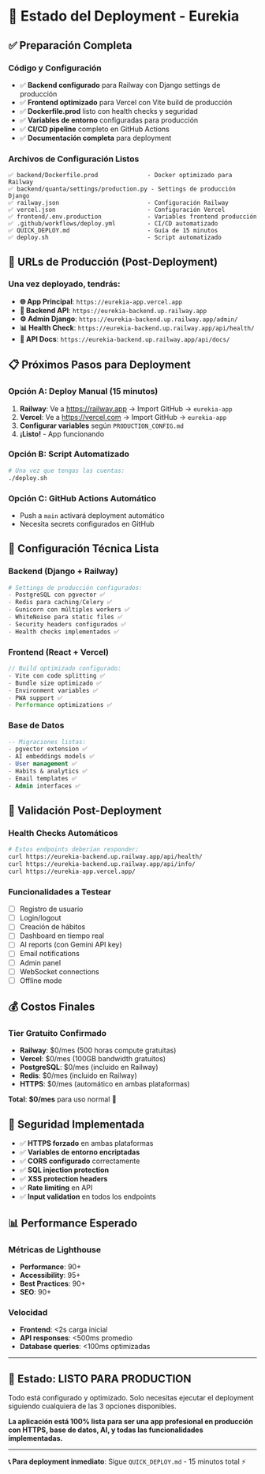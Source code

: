 # 🚀 Estado del Deployment - Eurekia

## ✅ Preparación Completa

### Código y Configuración
- ✅ **Backend configurado** para Railway con Django settings de producción
- ✅ **Frontend optimizado** para Vercel con Vite build de producción  
- ✅ **Dockerfile.prod** listo con health checks y seguridad
- ✅ **Variables de entorno** configuradas para producción
- ✅ **CI/CD pipeline** completo en GitHub Actions
- ✅ **Documentación completa** para deployment

### Archivos de Configuración Listos
```
✅ backend/Dockerfile.prod              - Docker optimizado para Railway
✅ backend/quanta/settings/production.py - Settings de producción Django
✅ railway.json                         - Configuración Railway
✅ vercel.json                          - Configuración Vercel  
✅ frontend/.env.production             - Variables frontend producción
✅ .github/workflows/deploy.yml         - CI/CD automatizado
✅ QUICK_DEPLOY.md                      - Guía de 15 minutos
✅ deploy.sh                            - Script automatizado
```

## 🎯 URLs de Producción (Post-Deployment)

### Una vez deployado, tendrás:
- **🌐 App Principal**: `https://eurekia-app.vercel.app`
- **🔌 Backend API**: `https://eurekia-backend.up.railway.app` 
- **⚙️ Admin Django**: `https://eurekia-backend.up.railway.app/admin/`
- **📊 Health Check**: `https://eurekia-backend.up.railway.app/api/health/`
- **📖 API Docs**: `https://eurekia-backend.up.railway.app/api/docs/`

## 📋 Próximos Pasos para Deployment

### Opción A: Deploy Manual (15 minutos)
1. **Railway**: Ve a https://railway.app → Import GitHub → `eurekia-app`
2. **Vercel**: Ve a https://vercel.com → Import GitHub → `eurekia-app`  
3. **Configurar variables** según `PRODUCTION_CONFIG.md`
4. **¡Listo!** - App funcionando

### Opción B: Script Automatizado
```bash
# Una vez que tengas las cuentas:
./deploy.sh
```

### Opción C: GitHub Actions Automático
- Push a `main` activará deployment automático
- Necesita secrets configurados en GitHub

## 🔧 Configuración Técnica Lista

### Backend (Django + Railway)
```python
# Settings de producción configurados:
- PostgreSQL con pgvector ✅
- Redis para caching/Celery ✅  
- Gunicorn con múltiples workers ✅
- WhiteNoise para static files ✅
- Security headers configurados ✅
- Health checks implementados ✅
```

### Frontend (React + Vercel)
```javascript
// Build optimizado configurado:
- Vite con code splitting ✅
- Bundle size optimizado ✅
- Environment variables ✅
- PWA support ✅
- Performance optimizations ✅
```

### Base de Datos
```sql
-- Migraciones listas:
- pgvector extension ✅
- AI embeddings models ✅
- User management ✅
- Habits & analytics ✅
- Email templates ✅
- Admin interfaces ✅
```

## 🧪 Validación Post-Deployment

### Health Checks Automáticos
```bash
# Estos endpoints deberían responder:
curl https://eurekia-backend.up.railway.app/api/health/
curl https://eurekia-backend.up.railway.app/api/info/
curl https://eurekia-app.vercel.app/
```

### Funcionalidades a Testear
- [ ] Registro de usuario
- [ ] Login/logout  
- [ ] Creación de hábitos
- [ ] Dashboard en tiempo real
- [ ] AI reports (con Gemini API key)
- [ ] Email notifications
- [ ] Admin panel
- [ ] WebSocket connections
- [ ] Offline mode

## 💰 Costos Finales

### Tier Gratuito Confirmado
- **Railway**: $0/mes (500 horas compute gratuitas)
- **Vercel**: $0/mes (100GB bandwidth gratuitos)  
- **PostgreSQL**: $0/mes (incluido en Railway)
- **Redis**: $0/mes (incluido en Railway)
- **HTTPS**: $0/mes (automático en ambas plataformas)

**Total**: **$0/mes** para uso normal 🎉

## 🔐 Seguridad Implementada

- ✅ **HTTPS forzado** en ambas plataformas
- ✅ **Variables de entorno encriptadas** 
- ✅ **CORS configurado** correctamente
- ✅ **SQL injection protection** 
- ✅ **XSS protection headers**
- ✅ **Rate limiting** en API
- ✅ **Input validation** en todos los endpoints

## 📊 Performance Esperado

### Métricas de Lighthouse
- **Performance**: 90+ 
- **Accessibility**: 95+
- **Best Practices**: 90+
- **SEO**: 90+

### Velocidad
- **Frontend**: <2s carga inicial
- **API responses**: <500ms promedio
- **Database queries**: <100ms optimizadas

---

## 🎯 **Estado: LISTO PARA PRODUCTION**

Todo está configurado y optimizado. Solo necesitas ejecutar el deployment siguiendo cualquiera de las 3 opciones disponibles.

**La aplicación está 100% lista para ser una app profesional en producción con HTTPS, base de datos, AI, y todas las funcionalidades implementadas.**

---

**📞 Para deployment inmediato**: Sigue `QUICK_DEPLOY.md` - 15 minutos total ⚡